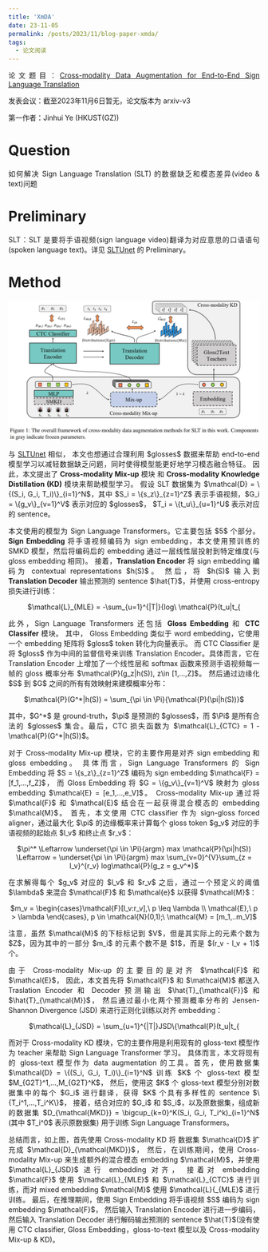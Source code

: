 ```yaml
---
title: 'XmDA'
date: 23-11-05
permalink: /posts/2023/11/blog-paper-xmda/
tags:
  - 论文阅读
---
```


<p style="text-align:justify; text-justify:inter-ideograph;"> 论文题目：<a href="https://arxiv.org/abs/2305.11096" target="_blank" title="XmDA">Cross-modality Data Augmentation for End-to-End Sign Language Translation</a></p>

<p style="text-align:justify; text-justify:inter-ideograph;">发表会议：截至2023年11月6日暂无，论文版本为 arxiv-v3</p>

第一作者：Jinhui Ye (HKUST(GZ))

Question
===

<p style="text-align:justify; text-justify:inter-ideograph;">如何解决 Sign Language Translation (SLT) 的数据缺乏和模态差异(video & text)问题</p>

Preliminary
===

<p style="text-align:justify; text-justify:inter-ideograph;">SLT：SLT 是要将手语视频(sign language video)翻译为对应意思的口语语句(spoken language text)。详见 <a href="https://cai-jianfeng.github.io/posts/2023/11/blog-paper-sltunet/" target="_blank">SLTUnet</a> 的 Preliminary。</p>

Method
===

![XmDA architecture](/images/paper_XmDA_architecture.png)

<p style="text-align:justify; text-justify:inter-ideograph;">与 <a href="https://cai-jianfeng.github.io/posts/2023/11/blog-paper-sltunet/" target="_blank">SLTUnet</a> 相似，
本文也想通过合理利用 $glosses$ 数据来帮助 end-to-end 模型学习以减轻数据缺乏问题，同时使得模型能更好地学习模态融合特征。
因此，本文提出了 <b>Cross-modality Mix-up</b> 模块 和 <b>Cross-modality Knowledge Distillation (KD)</b> 模块来帮助模型学习。
假设 SLT 数据集为 $\mathcal{D} = \{(S_i, G_i, T_i)\}_{i=1}^N$，其中 $S_i = \{s_z\}_{z=1}^Z$ 表示手语视频，$G_i = \{g_v\}_{v=1}^V$ 表示对应的 $glosses$，
$T_i = \{t_u\}_{u=1}^U$ 表示对应的 sentence。</p>

<p style="text-align:justify; text-justify:inter-ideograph;">本文使用的模型为 Sign Language Transformers。它主要包括 $5$ 个部分。
<b>Sign Embedding</b> 将手语视频编码为 sign embedding，本文使用预训练的 SMKD 模型，然后将编码后的 embedding 通过一层线性层投射到特定维度(与 gloss embedding 相同)。
接着，<b>Translation Encoder</b> 将 sign embedding 编码为 contextual representations $h(S)$。
然后，将 $h(S)$ 输入到 <b>Translation Decoder</b> 输出预测的 sentence $\hat{T}$，并使用 cross-entropy 损失进行训练：</p>

<center>$\mathcal{L}_{MLE} = -\sum_{u=1}^{|T|}{log\ \mathcal{P}(t_u|t_{<u},h(S))}$</center>

<p style="text-align:justify; text-justify:inter-ideograph;">此外，Sign Language Transformers 还包括 <b>Gloss Embedding</b> 和 <b>CTC Classifer</b> 模块。
其中， Gloss Embedding 类似于 word embedding，它使用一个 embedding 矩阵将 $gloss$ token 转化为向量表示。
而 CTC Classifier 是将 $gloss$ 作为中间的监督信号来训练 Translation Encoder。具体而言，它在 Translation Encoder 上增加了一个线性层和 softmax 函数来预测手语视频每一帧的 gloss 概率分布 $\mathcal{P}(g_z|h(S)), z\in [1,...,Z]$。
然后通过边缘化 $S$ 到 $G$ 之间的所有有效映射来建模概率分布：</p>

<center>$\mathcal{P}(G^*|h(S)) = \sum_{\pi \in \Pi}{\mathcal{P}(\pi|h(S))}$</center>

<p style="text-align:justify; text-justify:inter-ideograph;">其中，$G^*$ 是 ground-truth，$\pi$ 是预测的 $glosses$，而 $\Pi$ 是所有合法的 $glosses$ 集合。最后，CTC 损失函数为 $\mathcal{L}_{CTC} = 1 - \mathcal{P}(G^*|h(S))$。</p>

<p style="text-align:justify; text-justify:inter-ideograph;">对于 Cross-modality Mix-up 模块，它的主要作用是对齐 sign embedding 和 gloss embedding。
具体而言，Sign Language Transformers 的 Sign Embedding 将 $S = \{s_z\}_{z=1}^Z$ 编码为 sign embedding $\mathcal{F} = [f_1,...,f_Z]$，
而 Gloss Embedding 将 $G = \{g_v\}_{v=1}^V$ 映射为 gloss embedding $\mathcal{E} = [e_1,...,e_V]$。
Cross-modality Mix-up 通过将 $\mathcal{F}$ 和 $\mathcal{E}$ 结合在一起获得混合模态的 embedding $\mathcal{M}$。
首先，本文使用 CTC classifier 作为 sign-gloss forced aligner，通过最大化 $\pi$ 的边缘概率来计算每个 gloss token $g_v$ 对应的手语视频的起始点 $l_v$ 和终止点 $r_v$：</p>

<center>$\pi^* \Leftarrow \underset{\pi \in \Pi}{argm} max \mathcal{P}(\pi|h(S)) \Leftarrow = \underset{\pi \in \Pi}{argm} max \sum_{v=0}^{V}\sum_{z = l_v}^{r_v} log\mathcal{P}(g_z = g_v^*)$</center>

<p style="text-align:justify; text-justify:inter-ideograph;">在求解得每个 $g_v$ 对应的 $l_v$ 和 $r_v$ 之后，通过一个预定义的阈值 $\lambda$ 来混合 $\mathcal{F}$ 和 $\mathcal{e}$ 以获得 $\mathcal{M}$：</p>

<center>$m_v = \begin{cases}\mathcal{F}[l_v:r_v],\ p \leq \lambda \\ \mathcal{E},\ p > \lambda \end{cases}, p \in \mathcal{N}(0,1);\ \mathcal{M} = [m_1,..m_V]$</center>

<p style="text-align:justify; text-justify:inter-ideograph;">注意，虽然 $\mathcal{M}$ 的下标标记到 $V$，但是其实际上的元素个数为 $Z$，因为其中的一部分 $m_i$ 的元素个数不是 $1$，而是 $(r_v - l_v + 1)$ 个。</p>

<p style="text-align:justify; text-justify:inter-ideograph;">由于 Cross-modality Mix-up 的主要目的是对齐 $\mathcal{F}$ 和 $\mathcal{E}$，
因此，本文首先将 $\mathcal{F}$ 和 $\mathcal{M}$ 都送入 Traslation Encoder 和 Decoder 预测输出 $\hat{T}_{\mathcal{F}}$ 和 $\hat{T}_{\mathcal{M}}$，
然后通过最小化两个预测概率分布的 Jensen-Shannon Divergence (JSD) 来进行正则化训练以对齐 embedding：</p>

<center>$\mathcal{L}_{JSD} = \sum_{u=1}^{|T|}JSD\{\mathcal{P}(t_u|t_{<u},\mathcal{F}) || \mathcal{P}(t_u|t_{<u},\mathcal{M})\}$</center>

<p style="text-align:justify; text-justify:inter-ideograph;">而对于 Cross-modality KD 模块，它的主要作用是利用现有的 gloss-text 模型作为 teacher 来帮助 Sign Language Transformer 学习。
具体而言，本文将现有的 gloss-text 模型作为 data augmentation 的工具。首先，使用数据集 $\mathcal{D} = \{(S_i, G_i, T_i)\}_{i=1}^N$ 训练 $K$ 个 gloss-text 模型 $M_{G2T}^1,...,M_{G2T}^K$，
然后，使用这 $K$ 个 gloss-text 模型分别对数据集中的每个 $G_i$ 进行翻译，获得 $K$ 个具有多样性的 sentence $\{T_i^1,...,T_i^K\}$，
接着，结合对应的 $G_i$ 和 $S_i$，以及原数据集，组成新的数据集 $D_{\mathcal{MKD}} = \bigcup_{k=0}^K(S_i, G_i, T_i^k)_{i=1}^N$ (其中 $T_i^0$ 表示原数据集) 用于训练 Sign Language Transformers。</p>

<p style="text-align:justify; text-justify:inter-ideograph;">总结而言，如上图，首先使用 Cross-modality KD 将 数据集 $\mathcal{D}$ 扩充成 $\mathcal{D}_{\mathcal{MKD}}$，
然后，在训练期间，使用 Cross-modality Mix-up 来生成额外的混合模态 embedding $\mathcal{M}$，并使用 $\mathcal{L}_{JSD}$ 进行 embedding 对齐，
接着对 embedding $\mathcal{F}$ 使用 $\mathcal{L}_{MLE}$ 和 $\mathcal{L}_{CTC}$ 进行训练，而对 mixed embedding $\mathcal{M}$ 使用 $\mathcal{L}{_{MLE}$ 进行训练。
最后，在推理期间，使用 Sign Embedding 将手语视频 $S$ 编码为 sign embedding $\mathcal{F}$，
然后输入 Translation Encoder 进行进一步编码，然后输入 Translation Decoder 进行解码输出预测的 sentence $\hat{T}$(没有使用 CTC classifier, Gloss Embedding，gloss-to-text 模型以及 Cross-modality Mix-up & KD)。</p>